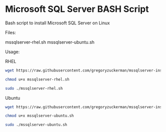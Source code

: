 # Microsoft SQL Server BASH Script
Bash script to install Microsoft SQL Server on Linux

Files:

mssqlserver-rhel.sh
mssqlserver-ubuntu.sh

Usage:

RHEL
```bash
wget https://raw.githubusercontent.com/gregoryzuckerman/mssqlserver-install-script/master/mssqlserver-rhel.sh

chmod u+x mssqlserver-rhel.sh

sudo ./mssqlserver-rhel.sh
```

Ubuntu
```bash
wget https://raw.githubusercontent.com/gregoryzuckerman/mssqlserver-install-script/master/mssqlserver-ubuntu.sh

chmod u+x mssqlserver-ubuntu.sh

sudo ./mssqlserver-ubuntu.sh
```
